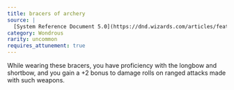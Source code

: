 ```yaml
---
title: bracers of archery
source: |
  [System Reference Document 5.0](https://dnd.wizards.com/articles/features/systems-reference-document-srd)
category: Wondrous
rarity: uncommon
requires_attunement: true
---
```


While wearing these bracers, you have proficiency with the longbow and shortbow, and you gain a +2 bonus to damage rolls on ranged attacks made with such weapons.
